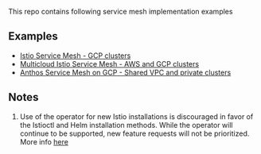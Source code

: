 This repo contains following service mesh implementation examples

## Examples
* [Istio Service Mesh - GCP clusters](istio-mesh-gke/README.md)
* [Multicloud Istio Service Mesh - AWS and GCP clusters](istio-mesh-eks-gke/README.md)
* [Anthos Service Mesh on GCP - Shared VPC and private clusters](asm-gke-shared-vpc/README.md)



## Notes
1. Use of the operator for new Istio installations is discouraged in favor of the Istioctl and Helm installation methods. While the operator will continue to be supported, new feature requests will not be prioritized. More info [here](https://istio.io/latest/docs/setup/install/operator/)
